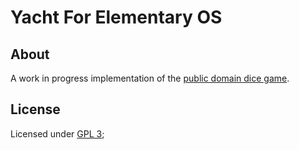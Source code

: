 # Yacht For Elementary OS

## About
A work in progress implementation of the [public domain dice game](https://en.wikipedia.org/wiki/Yacht_(dice_game)).

## License
Licensed under [GPL 3](LICENSE);
